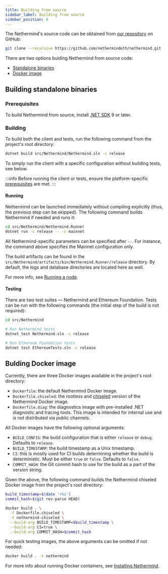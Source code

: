 ```yaml
---
title: Building from source
sidebar_label: Building from source
sidebar_position: 0
---
```


The Nethermind's source code can be obtained from [our repository](https://github.com/NethermindEth/nethermind) on
GitHub:

```bash
git clone --recursive https://github.com/nethermindeth/nethermind.git
```

There are two options buiding Nethermind from source code:

* [Standalone binaries](#building-standalone-binaries)
* [Docker image](#bulding-docker-image)

## Building standalone binaries

### Prerequisites

To build Nethermind from source, install [.NET SDK](https://dotnet.microsoft.com/en-us/download) 9 or later.

### Building

To build both the client and tests, run the following command from the project's root directory:

```bash
dotnet build src/Nethermind/Nethermind.sln -c release
```

To simply run the client with a specific configuration without building tests, see below.

:::info
Before running the client or tests, ensure the
platform-specific [prerequisites](../get-started/installing-nethermind#prerequisites) are met.
:::

#### Running

Nethermind can be launched immediately without compiling explicitly (thus, the previous step can be skipped). The following command builds Nethermind if needed and runs it:

```bash
cd src/Nethermind/Nethermind.Runner
dotnet run -c release -- -c mainnet
```

All Nethermind-specific parameters can be specified after `--`. For instance, the command above specifies the Mainnet
configuration only.

The build artifacts can be found in the `src/Nethermind/artifacts/bin/Nethermind.Runner/release` directory. By default, the logs and database directories are located here as well.

For more info, see [Running a node](../get-started/running-node/running-node.md).

#### Testing

There are two test suites — Nethermind and Ethereum Foundation. Tests can be run with the following commands (the
initial step of the build is not required):

```bash
cd src/Nethermind

# Run Nethermind tests
dotnet test Nethermind.sln -c release

# Run Ethereum Foundation tests
dotnet test EthereumTests.sln -c release
```

## Bulding Docker image

Currently, there are three Docker images available in the project's root directory:

- `Dockerfile`: the default Nethermind Docker image.
- `Dockerfile.chiseled`: the rootless and [chiseled](https://ubuntu.com/engage/chiselled-ubuntu-images-for-containers) version of the Nethermind Docker image.
- `Dockerfile.diag`: the diagnostics image with pre-installed .NET diagnostic and tracing tools. This image is intended for internal use and is not distributed via public channels.

All Docker images have the following optional arguments:

- `BUILD_CONFIG`: the build configuration that is either `release` or `debug`. Defaults to `release`.
- `BUILD_TIMESTAMP`: the build timestamp as a Unix timestamp.
- `CI`: this is mostly used for CI builds determining whether the build is deterministic. Must be either `true` or `false`. Defaults to `false`.
- `COMMIT_HASH`: the Git commit hash to use for the build as a part of the version string.

Given the above, the following command builds the Nethermind chiseled Docker image from the project's root directory:

```bash
build_timestamp=$(date '+%s')
commit_hash=$(git rev-parse HEAD)

docker build . \
  -f Dockerfile.chiseled \
  -t nethermind-chiseled \
  --build-arg BUILD_TIMESTAMP=$build_timestamp \
  --build-arg CI=true \
  --build-arg COMMIT_HASH=$commit_hash
```

For quick testing images, the above arguments can be omitted if not needed:

```bash
docker build . -t nethermind
```

For more info about running Docker containers,
see [Installing Nethermind](../get-started/installing-nethermind#docker-container).
